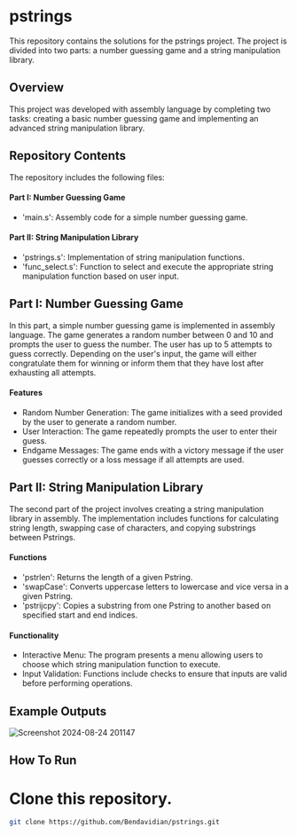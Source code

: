 # pstrings
This repository contains the solutions for the pstrings project. The project is divided into two parts: a number guessing game and a string manipulation library.

## Overview
This project was developed with assembly language by completing two tasks: creating a basic number guessing game and implementing an advanced string manipulation library.
## Repository Contents
The repository includes the following files:
#### Part I: Number Guessing Game
* 'main.s': Assembly code for a simple number guessing game.
#### Part II: String Manipulation Library
* 'pstrings.s': Implementation of string manipulation functions.
* 'func_select.s': Function to select and execute the appropriate string manipulation function based on user input.

## Part I: Number Guessing Game
In this part, a simple number guessing game is implemented in assembly language. The game generates a random number between 0 and 10 and prompts the user to guess the number. The user has up to 5 attempts to guess correctly. Depending on the user's input, the game will either congratulate them for winning or inform them that they have lost after exhausting all attempts.
#### Features
* Random Number Generation: The game initializes with a seed provided by the user to generate a random number.
* User Interaction: The game repeatedly prompts the user to enter their guess.
* Endgame Messages: The game ends with a victory message if the user guesses correctly or a loss message if all attempts are used.
## Part II: String Manipulation Library
The second part of the project involves creating a string manipulation library in assembly. The implementation includes functions for calculating string length, swapping case of characters, and copying substrings between Pstrings.
#### Functions
* 'pstrlen': Returns the length of a given Pstring.
* 'swapCase': Converts uppercase letters to lowercase and vice versa in a given Pstring.
* 'pstrijcpy': Copies a substring from one Pstring to another based on specified start and end indices.
#### Functionality
* Interactive Menu: The program presents a menu allowing users to choose which string manipulation function to execute.
* Input Validation: Functions include checks to ensure that inputs are valid before performing operations.
 ## Example Outputs
 ![Screenshot 2024-08-24 201147](https://github.com/user-attachments/assets/d9744d1f-f98b-4307-b288-a4e3be4cd14f)

## How To Run
# Clone this repository.
```bash
git clone https://github.com/Bendavidian/pstrings.git








